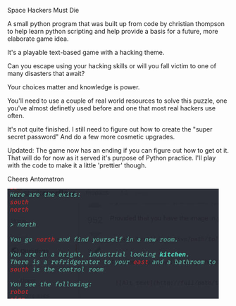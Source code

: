 Space Hackers Must Die



A small python program that was built up from code by christian thompson to help learn python 
scripting and help provide a basis for a future, more elaborate game idea.

It's a playable text-based game with a hacking theme.

Can you escape using your hacking skills or will you fall victim to one of many disasters
that await? 

Your choices matter and knowledge is power.

You'll need to use a couple of real world resources to solve this puzzle, one you've almost
definetly used before and one that most real hackers use often.

It's not quite finished. 
I still need to figure out how to create the "super secret password"
And do a few more cosmetic upgrades.

Updated: The game now has an ending if you can figure out how to get ot it.
That will do for now as it served it's purpose of Python practice.
I'll play with the code to make it a little 'prettier' though.

Cheers
Antomatron
	
![Space_Hacker](https://github.com/anthonypaulsullivan/Space_Hackers_Must_Die/blob/main/SH2.jpg?raw=true "Space Hacker Screen")
